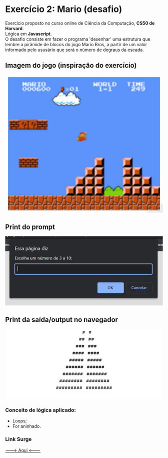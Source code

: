 # Exercício 2: Mario (desafio)

Exercício proposto no curso online de Ciência da Computação, **CS50 de Harvard**. <br>
Lógica em **Javascript**. <br>
O desafio consiste em fazer o programa 'desenhar' uma estrutura que lembre a pirâmide de blocos do jogo Mario Bros, a partir de um valor informado pelo ususário que será o número de degraus da escada.

## Imagem do jogo (inspiração do exercício)
![game](./assets/game.jpg)

## Print do prompt

![prompt](./assets/prompt.PNG)

## Print da saída/output no navegador

![output](./assets/output.png)

### Conceito de lógica aplicado:
- Loops;
- For aninhado.

### Link Surge
[---> Aqui <---](https://ruddy-sofa.surge.sh/)
